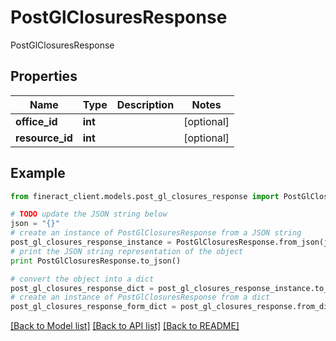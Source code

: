 # PostGlClosuresResponse

PostGlClosuresResponse

## Properties

Name | Type | Description | Notes
------------ | ------------- | ------------- | -------------
**office_id** | **int** |  | [optional] 
**resource_id** | **int** |  | [optional] 

## Example

```python
from fineract_client.models.post_gl_closures_response import PostGlClosuresResponse

# TODO update the JSON string below
json = "{}"
# create an instance of PostGlClosuresResponse from a JSON string
post_gl_closures_response_instance = PostGlClosuresResponse.from_json(json)
# print the JSON string representation of the object
print PostGlClosuresResponse.to_json()

# convert the object into a dict
post_gl_closures_response_dict = post_gl_closures_response_instance.to_dict()
# create an instance of PostGlClosuresResponse from a dict
post_gl_closures_response_form_dict = post_gl_closures_response.from_dict(post_gl_closures_response_dict)
```
[[Back to Model list]](../README.md#documentation-for-models) [[Back to API list]](../README.md#documentation-for-api-endpoints) [[Back to README]](../README.md)


